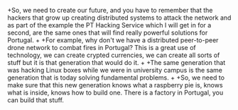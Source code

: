 +So, we need to create our future, and you have to remember that the hackers that grow up creating distributed systems to attack the network and as part of the example the PT Hacking Service which I will get in for a second, are the same ones that will find really powerful solutions for Portugal.
 +
 +For example, why don't we have a distributed peer-to-peer drone network to combat fires in Portugal? This is a great use of technology, we can create crypted currencies, we can create all sorts of stuff but it is that generation that would do it.
 +
 +The same generation that was hacking Linux boxes while we were in university campus is the same generation that is today solving fundamental problems. 
 +
 +So, we need to make sure that this new generation knows what a raspberry pie is, knows what is inside, knows how to build one. There is a factory in Portugal, you can build that stuff.
